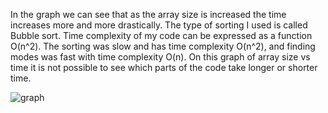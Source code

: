 In the graph we can see that as the array size is increased the time increases more and more drastically.
The type of sorting I used is called Bubble sort. Time complexity of my code can be expressed as a function O(n^2). 
The sorting was slow and has time complexity O(n^2), and finding modes was fast with time complexity O(n).
On this graph of array size vs time it is not possible to see which parts of the code take longer or shorter time. 

![graph](https://gitlab.com/timopol8/dsa-dice-2023-copy/-/blob/main/02-mode/graph.png)
